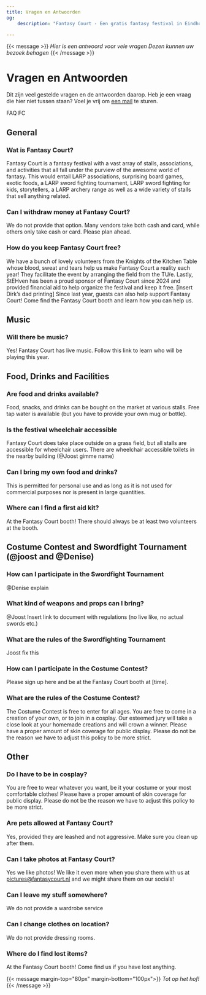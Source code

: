 ```yaml
---
title: Vragen en Antwoorden
og:
    description: "Fantasy Court - Een gratis fantasy festival in Eindhoven"

---
```


{{< message >}}
_Hier is een antwoord voor vele vragen_
_Dezen kunnen uw bezoek behagen_
{{< /message >}}

#  Vragen en Antwoorden
Dit zijn veel gestelde vragen en de antwoorden daarop. Heb je een vraag die hier niet tussen staan? Voel je vrij om [een mail](mailto:organisatie@fantasycourt.nl?subject=Vraag)  te sturen. 

FAQ FC
## General
###  Wat is Fantasy Court? 
Fantasy Court is a fantasy festival with a vast array of stalls, associations, and activities that all fall under the purview of the awesome world of fantasy. This would entail LARP associations, surprising board games, exotic foods, a LARP sword fighting tournament, LARP sword fighting for kids, storytellers, a LARP archery range as well as a wide variety of stalls that sell anything related. 

###  Can I withdraw money at Fantasy Court? 
We do not provide that option. Many vendors take both cash and card, while others only take cash or card. Please plan ahead. 
###  How do you keep Fantasy Court free?
We have a bunch of lovely volunteers from the Knights of the Kitchen Table whose blood, sweat and tears help us make Fantasy Court a reality each year! They facilitate the event by arranging the field from the TU/e. Lastly, StEHven has been a proud sponsor of Fantasy Court since 2024 and provided financial aid to help organize the festival and keep it free.
[insert Dirk’s dad printing]
Since last year, guests can also help support Fantasy Court! Come find the Fantasy Court booth and learn how you can help us.
## Music
###  Will there be music?
Yes! Fantasy Court has live music. Follow this link to learn who will be playing this year.
## Food, Drinks and Facilities
###  Are food and drinks available?
Food, snacks, and drinks can be bought on the market at various stalls. Free tap water is available (but you have to provide your own mug or bottle). 
###  Is the festival wheelchair accessible
Fantasy Court does take place outside on a grass field, but all stalls are accessible for wheelchair users. There are wheelchair accessible toilets in the nearby building (@Joost gimme name)
###  Can I bring my own food and drinks?
This is permitted for personal use and as long as it is not used for commercial purposes nor is present in large quantities.
###  Where can I find a first aid kit?
At the Fantasy Court booth! There should always be at least two volunteers at the booth.

## Costume Contest and Swordfight Tournament (@joost and @Denise)
###  How can I participate in the Swordfight Tournament
@Denise explain
###  What kind of weapons and props can I bring? 
@Joost Insert link to document with regulations (no live like, no actual swords etc.)
###  What are the rules of the Swordfighting Tournament
Joost fix this
###  How can I participate in the Costume Contest? 
Please sign up here and be at the Fantasy Court booth at [time].
###  What are the rules of the Costume Contest?
The Costume Contest is free to enter for all ages. You are free to come in a creation of your own, or to join in a cosplay. Our esteemed jury will take a close look at your homemade creations and will crown a winner. 
Please have a proper amount of skin coverage for public display. Please do not be the reason we have to adjust this policy to be more strict.

## Other
###  Do I have to be in cosplay?
You are free to wear whatever you want, be it your costume or your most comfortable clothes! Please have a proper amount of skin coverage for public display. Please do not be the reason we have to adjust this policy to be more strict.
###  Are pets allowed at Fantasy Court? 
Yes, provided they are leashed and not aggressive. Make sure you clean up after them.
###  Can I take photos at Fantasy Court?
Yes we like photos! We like it even more when you share them with us at pictures@fantasycourt.nl and we might share them on our socials!
###  Can I leave my stuff somewhere?
We do not provide a wardrobe service
###  Can I change clothes on location?
We do not provide dressing rooms.
###  Where do I find lost items?
At the Fantasy Court booth! Come find us if you have lost anything. 



{{< message margin-top="80px" margin-bottom="100px">}}
_Tot op het hof!_
{{< /message >}}